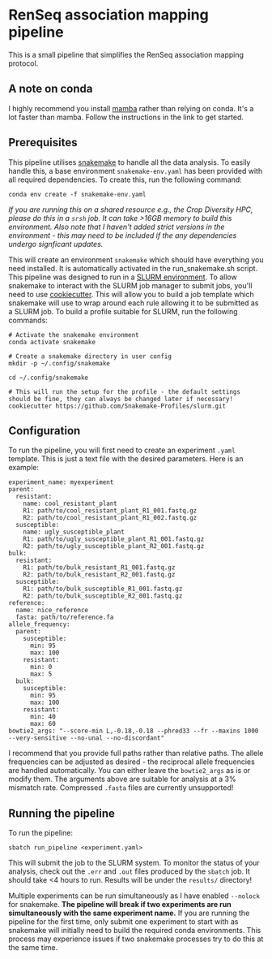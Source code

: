 # RenSeq association mapping pipeline

This is a small pipeline that simplifies the RenSeq association mapping protocol.

## A note on conda

I highly recommend you install [mamba](https://github.com/conda-forge/miniforge#mambaforge) rather than relying on conda.
It's a lot faster than mamba.
Follow the instructions in the link to get started.

## Prerequisites

This pipeline utilises [snakemake](https://snakemake.readthedocs.io/en/stable/) to handle all the data analysis.
To easily handle this, a base environment `snakemake-env.yaml` has been provided with all required dependencies.
To create this, run the following command:

```
conda env create -f snakemake-env.yaml
```

*If you are running this on a shared resource e.g., the Crop Diversity HPC, please do this in a `srsh` job. It can take >16GB memory to build this environment. Also note that I haven't added strict versions in the environment - this may need to be included if the any dependencies undergo signficant updates.*

This will create an environment `snakemake` which should have everything you need installed.
It is automatically activated in the run_snakemake.sh script.
This pipeline was designed to run in a [SLURM environment](https://slurm.schedmd.com/documentation.html).
To allow snakemake to interact with the SLURM job manager to submit jobs, you'll need to use [cookiecutter](https://github.com/cookiecutter/cookiecutter).
This will allow you to build a job template which snakemake will use to wrap around each rule allowing it to be submitted as a SLURM job.
To build a profile suitable for SLURM, run the following commands:

```
# Activate the snakemake environment
conda activate snakemake

# Create a snakemake directory in user config
mkdir -p ~/.config/snakemake

cd ~/.config/snakemake

# This will run the setup for the profile - the default settings should be fine, they can always be changed later if necessary!
cookiecutter https://github.com/Snakemake-Profiles/slurm.git
```

## Configuration

To run the pipeline, you will first need to create an experiment `.yaml` template.
This is just a text file with the desired parameters.
Here is an example:

```
experiment_name: myexperiment
parent:
  resistant:
    name: cool_resistant_plant
    R1: path/to/cool_resistant_plant_R1_001.fastq.gz
    R2: path/to/cool_resistant_plant_R1_002.fastq.gz
  susceptible:
    name: ugly_susceptible_plant
    R1: path/to/ugly_susceptible_plant_R1_001.fastq.gz
    R2: path/to/ugly_susceptible_plant_R2_001.fastq.gz
bulk:
  resistant:
    R1: path/to/bulk_resistant_R1_001.fastq.gz
    R2: path/to/bulk_resistant_R2_001.fastq.gz
  susceptible:
    R1: path/to/bulk_susceptible_R1_001.fastq.gz
    R2: path/to/bulk_susceptible_R2_001.fastq.gz
reference:
  name: nice_reference
  fasta: path/to/reference.fa
allele_frequency:
  parent:
    susceptible:
      min: 95
      max: 100
    resistant:
      min: 0
      max: 5
  bulk:
    susceptible:
      min: 95
      max: 100
    resistant:
      min: 40
      max: 60
bowtie2_args: "--score-min L,-0.18,-0.18 --phred33 --fr --maxins 1000 --very-sensitive --no-unal --no-discordant"
```

I recommend that you provide full paths rather than relative paths.
The allele frequencies can be adjusted as desired - the reciprocal allele frequencies are handled automatically.
You can either leave the `bowtie2_args` as is or modify them.
The arguments above are suitable for analysis at a 3% mismatch rate.
Compressed `.fasta` files are currently unsupported!

## Running the pipeline

To run the pipeline:

`sbatch run_pipeline <experiment.yaml>`

This will submit the job to the SLURM system.
To monitor the status of your analysis, check out the `.err` and `.out` files produced by the `sbatch` job.
It should take <4 hours to run.
Results will be under the `results/` directory!

Multiple experiments can be run simultaneously as I have enabled `--nolock` for snakemake.
**The pipeline will break if two experiments are run simultaneously with the same experiment name.**
If you are running the pipeline for the first time, only submit one experiment to start with as snakemake will initially need to build the required conda environments.
This process may experience issues if two snakemake processes try to do this at the same time.